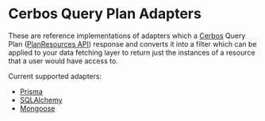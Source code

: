 # Cerbos Query Plan Adapters

These are reference implementations of adapters which a [Cerbos](https://cerbos.dev) Query Plan ([PlanResources API](https://docs.cerbos.dev/cerbos/latest/api/index.html#resources-query-plan)) response and converts it into a filter which can be applied to your data fetching layer to return just the instances of a resource that a user would have access to.

Current supported adapters:

- [Prisma](https://github.com/cerbos/query-plan-adapters/tree/main/prisma)
- [SQLAlchemy](https://github.com/cerbos/query-plan-adapters/tree/main/sqlalchemy)
- [Mongoose](https://github.com/cerbos/query-plan-adapters/tree/main/mongoose)
